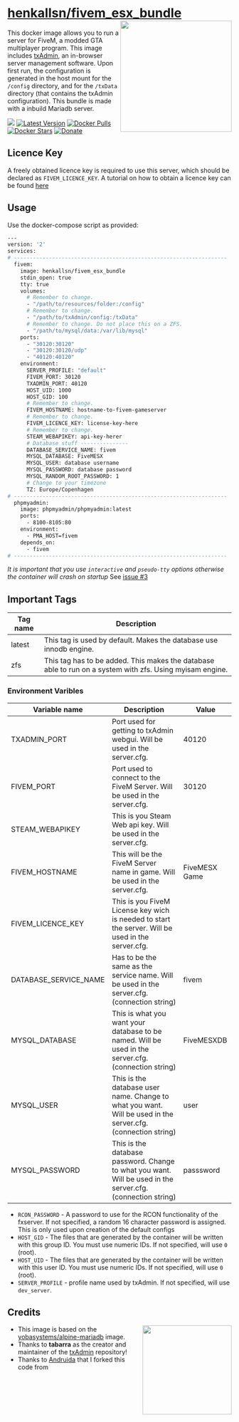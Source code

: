 [hub]: https://hub.docker.com/r/henkallsn/fivem_esx_bundle
[git]: https://github.com/Andruida/fivem

# [henkallsn/fivem_esx_bundle][hub] <img align="right" height="250px" src="https://portforward.com/fivem/fivem-logo.png">

This docker image allows you to run a server for FiveM, a modded GTA multiplayer program.
This image includes [txAdmin](https://github.com/tabarra/txAdmin), an in-browser server management software.
Upon first run, the configuration is generated in the host mount for the `/config` directory, and for the `/txData` directory (that contains the txAdmin configuration).
This bundle is made with a inbuild Mariadb server.

[dockerhub]: https://hub.docker.com/r/henkallsn/fivem_esx_bundle
[github]: https://github.com/henkall/fivem
[![](https://images.microbadger.com/badges/image/henkallsn/fivem_esx_bundle.svg)](https://microbadger.com/images/henkallsn/fivem_esx_bundle)
[![Latest Version](https://images.microbadger.com/badges/version/henkallsn/fivem_esx_bundle.svg)][dockerhub]
[![Docker Pulls](https://img.shields.io/docker/pulls/henkallsn/fivem_esx_bundle.svg)][dockerhub]
[![Docker Stars](https://img.shields.io/docker/stars/henkallsn/fivem_esx_bundle.svg)][dockerhub]
[![Donate](https://img.shields.io/badge/Donate-PayPal-green.svg)](https://www.paypal.com/paypalme/henkallsn)

## Licence Key

A freely obtained licence key is required to use this server, which should be declared as `FIVEM_LICENCE_KEY`. A tutorial on how to obtain a licence key can be found [here](https://forum.fivem.net/t/explained-how-to-make-add-a-server-key/56120)

## Usage

Use the docker-compose script as provided:

```sh
---
version: '2'
services:
# -------------------------------------------------------------------
  fivem:
    image: henkallsn/fivem_esx_bundle
    stdin_open: true
    tty: true
    volumes:
      # Remember to change.
      - "/path/to/resources/folder:/config"
      # Remember to change.
      - "/path/to/txAdmin/config:/txData"
      # Remember to change. Do not place this on a ZFS.
      - "/path/to/mysql/data:/var/lib/mysql"
    ports:
      - "30120:30120"
      - "30120:30120/udp"
      - "40120:40120"
    environment:
      SERVER_PROFILE: "default"
      FIVEM_PORT: 30120
      TXADMIN_PORT: 40120
      HOST_UID: 1000
      HOST_GID: 100
      # Remember to change.
      FIVEM_HOSTNAME: hostname-to-fivem-gameserver
      # Remember to change.
      FIVEM_LICENCE_KEY: license-key-here
      # Remember to change.
      STEAM_WEBAPIKEY: api-key-herer
      # Database stuff ---------------
      DATABASE_SERVICE_NAME: fivem
      MYSQL_DATABASE: FiveMESX
      MYSQL_USER: database username
      MYSQL_PASSWORD: database password
      MYSQL_RANDOM_ROOT_PASSWORD: 1
      # Change to your timezone
      TZ: Europe/Copenhagen
# -------------------------------------------------------------------
  phpmyadmin:
    image: phpmyadmin/phpmyadmin:latest
    ports:
      - 8100-8105:80
    environment:
      - PMA_HOST=fivem
    depends_on:
      - fivem
# -------------------------------------------------------------------
```

_It is important that you use `interactive` and `pseudo-tty` options otherwise the container will crash on startup_
See [issue #3](https://github.com/spritsail/fivem/issues/3)

## Important Tags
| **Tag name** | **Description** |
|---|---|
|latest| This tag is used by default. Makes the database use innodb engine.|
|zfs| This tag has to be added. This makes the database able to run on a system with zfs. Using myisam engine.|

### Environment Varibles

| **Variable name** | **Description** | **Value** |
|---|---|---|
| TXADMIN_PORT | Port used for getting to txAdmin webgui. Will be used in the server.cfg. | 40120 |
| FIVEM_PORT | Port used to connect to the FiveM Server. Will be used in the server.cfg. |  30120 |
| STEAM_WEBAPIKEY | This is you Steam Web api key. Will be used in the server.cfg.  |  |
| FIVEM_HOSTNAME | This will be the FiveM Server name in game. Will be used in the server.cfg.  | FiveMESX Game |
| FIVEM_LICENCE_KEY | This is you FiveM License key wich is needed to start the server. Will be used in the server.cfg.  |  |
| DATABASE_SERVICE_NAME | Has to be the same as the service name. Will be used in the server.cfg. (connection string) | fivem |
| MYSQL_DATABASE | This is what you want your database to be named. Will be used in the server.cfg. (connection string) | FiveMESXDB |
| MYSQL_USER | This is the database user name. Change to what you want. Will be used in the server.cfg. (connection string) | user |
| MYSQL_PASSWORD | This is the database password. Change to what you want. Will be used in the server.cfg. (connection string) | passsword |

- `RCON_PASSWORD` - A password to use for the RCON functionality of the fxserver. If not specified, a random 16 character password is assigned. This is only used upon creation of the default configs
- `HOST_GID` - The files that are generated by the container will be written with this group ID. You must use numeric IDs. If not specified, will use `0` (root).
- `HOST_UID` - The files that are generated by the container will be written with this user ID. You must use numeric IDs. If not specified, will use `0` (root).
- `SERVER_PROFILE` - profile name used by txAdmin. If not specified, will use `dev_server`.

## Credits 
<img align="right" height="200px" src="https://raw.githubusercontent.com/tabarra/txAdmin/master/docs/banner.png">

 - This image is based on the [yobasystems/alpine-mariadb](https://hub.docker.com/r/yobasystems/alpine-mariadb) image.
 - Thanks to **tabarra** as the creator and maintainer of the [txAdmin](https://github.com/tabarra/txAdmin) repository!
 - Thanks to [Andruida][git] that I forked this code from
